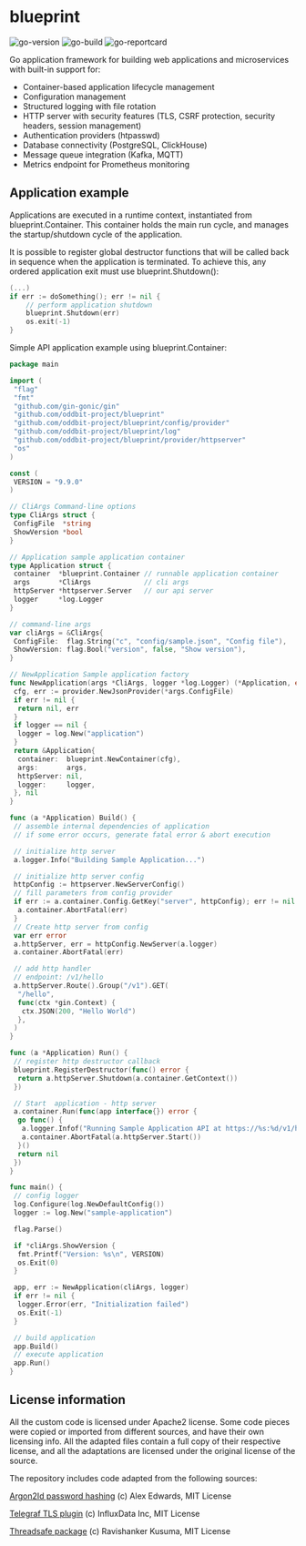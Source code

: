 # blueprint

![go-version](https://img.shields.io/github/go-mod/go-version/oddbit-project/blueprint)
![go-build](https://img.shields.io/github/actions/workflow/status/oddbit-project/blueprint/run-tests.yml)
![go-reportcard](https://goreportcard.com/badge/github.com/oddbit-project/blueprint)


Go application framework for building web applications and microservices with built-in support for:

- Container-based application lifecycle management
- Configuration management
- Structured logging with file rotation
- HTTP server with security features (TLS, CSRF protection, security headers, session management)
- Authentication providers (htpasswd)
- Database connectivity (PostgreSQL, ClickHouse)
- Message queue integration (Kafka, MQTT)
- Metrics endpoint for Prometheus monitoring


## Application example

Applications are executed in a runtime context, instantiated from blueprint.Container. This container holds the main
run cycle, and manages the startup/shutdown cycle of the application.

It is possible to register global destructor functions that will be called back in sequence when the application is
terminated. To achieve this, any ordered application exit must use blueprint.Shutdown():
```go
(...)
if err := doSomething(); err != nil {
	// perform application shutdown
	blueprint.Shutdown(err)
	os.exit(-1)
}
```

Simple API application example using blueprint.Container:

```go
package main

import (
 "flag"
 "fmt"
 "github.com/gin-gonic/gin"
 "github.com/oddbit-project/blueprint"
 "github.com/oddbit-project/blueprint/config/provider"
 "github.com/oddbit-project/blueprint/log"
 "github.com/oddbit-project/blueprint/provider/httpserver"
 "os"
)

const (
 VERSION = "9.9.0"
)

// CliArgs Command-line options
type CliArgs struct {
 ConfigFile  *string
 ShowVersion *bool
}

// Application sample application container
type Application struct {
 container  *blueprint.Container // runnable application container
 args       *CliArgs             // cli args
 httpServer *httpserver.Server   // our api server
 logger     *log.Logger
}

// command-line args
var cliArgs = &CliArgs{
 ConfigFile:  flag.String("c", "config/sample.json", "Config file"),
 ShowVersion: flag.Bool("version", false, "Show version"),
}

// NewApplication Sample application factory
func NewApplication(args *CliArgs, logger *log.Logger) (*Application, error) {
 cfg, err := provider.NewJsonProvider(*args.ConfigFile)
 if err != nil {
  return nil, err
 }
 if logger == nil {
  logger = log.New("application")
 }
 return &Application{
  container:  blueprint.NewContainer(cfg),
  args:       args,
  httpServer: nil,
  logger:     logger,
 }, nil
}

func (a *Application) Build() {
 // assemble internal dependencies of application
 // if some error occurs, generate fatal error & abort execution

 // initialize http server
 a.logger.Info("Building Sample Application...")

 // initialize http server config
 httpConfig := httpserver.NewServerConfig()
 // fill parameters from config provider
 if err := a.container.Config.GetKey("server", httpConfig); err != nil {
  a.container.AbortFatal(err)
 }
 // Create http server from config
 var err error
 a.httpServer, err = httpConfig.NewServer(a.logger)
 a.container.AbortFatal(err)

 // add http handler
 // endpoint: /v1/hello
 a.httpServer.Route().Group("/v1").GET(
  "/hello",
  func(ctx *gin.Context) {
   ctx.JSON(200, "Hello World")
  },
 )
}

func (a *Application) Run() {
 // register http destructor callback
 blueprint.RegisterDestructor(func() error {
  return a.httpServer.Shutdown(a.container.GetContext())
 })

 // Start  application - http server
 a.container.Run(func(app interface{}) error {
  go func() {
   a.logger.Infof("Running Sample Application API at https://%s:%d/v1/hello", a.httpServer.Config.Host, a.httpServer.Config.Port)
   a.container.AbortFatal(a.httpServer.Start())
  }()
  return nil
 })
}

func main() {
 // config logger
 log.Configure(log.NewDefaultConfig())
 logger := log.New("sample-application")

 flag.Parse()

 if *cliArgs.ShowVersion {
  fmt.Printf("Version: %s\n", VERSION)
  os.Exit(0)
 }

 app, err := NewApplication(cliArgs, logger)
 if err != nil {
  logger.Error(err, "Initialization failed")
  os.Exit(-1)
 }

 // build application
 app.Build()
 // execute application
 app.Run()
}
```

## License information

All the custom code is licensed under Apache2 license. Some code pieces were copied or imported from different sources,
and have their own licensing info. All the adapted files contain a full copy of their respective license, and all
the adaptations are licensed under the original license of the source.


The repository includes code adapted from the following sources:

[Argon2Id password hashing](https://github.com/alexedwards/argon2id)
(c) Alex Edwards, MIT License


[Telegraf TLS plugin](https://github.com/influxdata/telegraf/tree/master/plugins/common/tls)
(c) InfluxData Inc, MIT License


[Threadsafe package](https://github.com/hayageek/threadsafe)
 (c) Ravishanker Kusuma, MIT License
